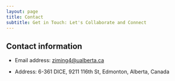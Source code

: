 ```yaml
---
layout: page
title: Contact
subtitle: Get in Touch: Let's Collaborate and Connect
---
```


## Contact information
* Email address: ziming4@ualberta.ca

* Address: 6-361 DICE, 9211 116th St, Edmonton, Alberta, Canada
